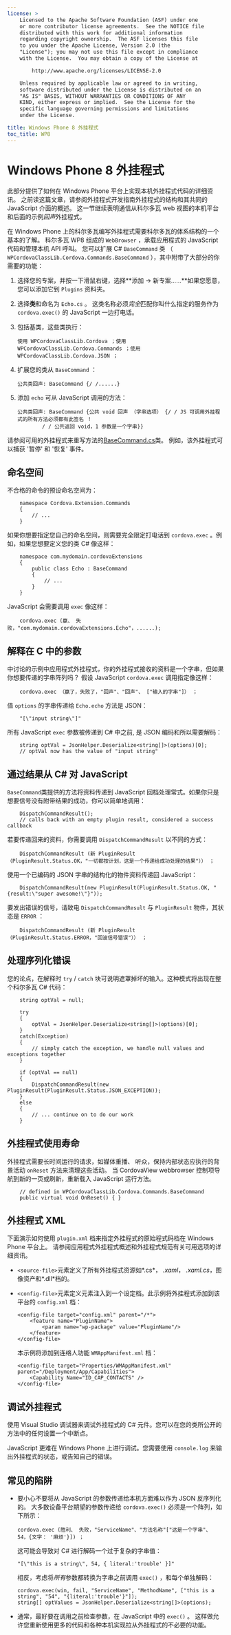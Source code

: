 ```yaml
---
license: >
    Licensed to the Apache Software Foundation (ASF) under one
    or more contributor license agreements.  See the NOTICE file
    distributed with this work for additional information
    regarding copyright ownership.  The ASF licenses this file
    to you under the Apache License, Version 2.0 (the
    "License"); you may not use this file except in compliance
    with the License.  You may obtain a copy of the License at

        http://www.apache.org/licenses/LICENSE-2.0

    Unless required by applicable law or agreed to in writing,
    software distributed under the License is distributed on an
    "AS IS" BASIS, WITHOUT WARRANTIES OR CONDITIONS OF ANY
    KIND, either express or implied.  See the License for the
    specific language governing permissions and limitations
    under the License.

title: Windows Phone 8 外挂程式
toc_title: WP8
---
```


# Windows Phone 8 外挂程式

此部分提供了如何在 Windows Phone 平台上实现本机外挂程式代码的详细资讯。 之前读这篇文章，请参阅外挂程式开发指南外挂程式的结构和其共同的 JavaScript 介面的概述。 这一节继续表明通信从科尔多瓦 web 视图的本机平台和后面的示例*回声*外挂程式。

在 Windows Phone 上的科尔多瓦编写外挂程式需要科尔多瓦的体系结构的一个基本的了解。 科尔多瓦 WP8 组成的 `WebBrowser` ，承载应用程式的 JavaScript 代码和管理本机 API 呼叫。 您可以扩展 C# `BaseCommand` 类 （ `WPCordovaClassLib.Cordova.Commands.BaseCommand` ），其中附带了大部分的你需要的功能：

1.  选择您的专案，并按一下滑鼠右键，选择**添加 → 新专案......**如果您愿意，您可以添加它到 `Plugins` 资料夹。

2.  选择**类**和命名为 `Echo.cs` 。 这类名称必须*完全*匹配你叫什么指定的服务作为 `cordova.exec()` 的 JavaScript 一边打电话。

3.  包括基类，这些类执行：
    
        使用 WPCordovaClassLib.Cordova ；使用 WPCordovaClassLib.Cordova.Commands ；使用 WPCordovaClassLib.Cordova.JSON ；
        

4.  扩展您的类从 `BaseCommand` ：
    
        公共类回声: BaseCommand {/ /......}
        

5.  添加 `echo` 可从 JavaScript 调用的方法：
    
        公共类回声: BaseCommand {公共 void 回声 （字串选项） {/ / JS 可调用外挂程式的所有方法必须都有此签名 ！
                / / 公共返回 void，1 参数是一个字串}}
        

请参阅可用的外挂程式来重写方法的[BaseCommand.cs][1]类。 例如，该外挂程式可以捕获 '暂停' 和 '恢复' 事件。

 [1]: https://github.com/apache/cordova-wp8/blob/master/wp8/template/cordovalib/Commands/BaseCommand.cs

## 命名空间

不合格的命令的预设命名空间为：

        namespace Cordova.Extension.Commands
        {
            // ...
        }
    

如果你想要指定您自己的命名空间，则需要完全限定打电话到 `cordova.exec` 。例如，如果您想要定义您的类 C# 像这样：

        namespace com.mydomain.cordovaExtensions
        {
            public class Echo : BaseCommand
            {
                // ...
            }
        }
    

JavaScript 会需要调用 `exec` 像这样：

        cordova.exec (赢、 失败，"com.mydomain.cordovaExtensions.Echo"，......);
    

## 解释在 C 中的参数

中讨论的示例中应用程式外挂程式，你的外挂程式接收的资料是一个字串，但如果你想要传递的字串阵列吗？ 假设 JavaScript `cordova.exec` 调用指定像这样：

        cordova.exec （赢了，失败了，"回声"、"回声"、 ["输入的字串"]） ；
    

值 `options` 的字串传递给 `Echo.echo` 方法是 JSON：

        "[\"input string\"]"
    

所有 JavaScript `exec` 参数被传递到 C# 中之前, 是 JSON 编码和所以需要解码：

        string optVal = JsonHelper.Deserialize<string[]>(options)[0];
        // optVal now has the value of "input string"
    

## 通过结果从 C# 对 JavaScript

`BaseCommand`类提供的方法将资料传递到 JavaScript 回档处理常式。如果你只是想要信号没有附带结果的成功，你可以简单地调用：

        DispatchCommandResult();
        // calls back with an empty plugin result, considered a success callback
    

若要传递回来的资料，你需要调用 `DispatchCommandResult` 以不同的方式：

        DispatchCommandResult (新 PluginResult （PluginResult.Status.OK，"一切都按计划，这是一个传递给成功处理的结果"）） ；
    

使用一个已编码的 JSON 字串的结构化的物件资料传递回 JavaScript：

        DispatchCommandResult(new PluginResult(PluginResult.Status.OK, "{result:\"super awesome!\"}"));
    

要发出错误的信号，请致电 `DispatchCommandResult` 与 `PluginResult` 物件，其状态是 `ERROR` ：

        DispatchCommandResult (新 PluginResult （PluginResult.Status.ERROR，"回波信号错误"）） ；
    

## 处理序列化错误

您的论点，在解释时 `try` / `catch` 块可说明遮罩掉坏的输入。这种模式将出现在整个科尔多瓦 C# 代码：

        string optVal = null;
    
        try
        {
            optVal = JsonHelper.Deserialize<string[]>(options)[0];
        }
        catch(Exception)
        {
            // simply catch the exception, we handle null values and exceptions together
        }
    
        if (optVal == null)
        {
            DispatchCommandResult(new PluginResult(PluginResult.Status.JSON_EXCEPTION));
        }
        else
        {
            // ... continue on to do our work
        }
    

## 外挂程式使用寿命

外挂程式需要长时间运行的请求，如媒体重播、 听众，保持内部状态应执行的背景活动 `onReset` 方法来清理这些活动。 当 CordovaView webbrowser 控制项导航到新的一页或刷新，重新载入 JavaScript 运行方法。

        // defined in WPCordovaClassLib.Cordova.Commands.BaseCommand
        public virtual void OnReset() { }
    

## 外挂程式 XML

下面演示如何使用 `plugin.xml` 档来指定外挂程式的原始程式码档在 Windows Phone 平台上。 请参阅应用程式外挂程式概述和外挂程式规范有关可用选项的详细资讯。

*   `<source-file>`元素定义了所有外挂程式资源如*.cs*， *.xaml*， *.xaml.cs*，图像资产和*.dll*档的。

*   `<config-file>`元素定义元素注入到一个设定档。此示例将外挂程式添加到该平台的 `config.xml` 档：
    
        <config-file target="config.xml" parent="/*">
            <feature name="PluginName">
                <param name="wp-package" value="PluginName"/>
            </feature>
        </config-file>
        
    
    本示例将添加到连络人功能 `WMAppManifest.xml` 档：
    
        <config-file target="Properties/WMAppManifest.xml" parent="/Deployment/App/Capabilities">
            <Capability Name="ID_CAP_CONTACTS" />
        </config-file>
        

## 调试外挂程式

使用 Visual Studio 调试器来调试外挂程式的 C# 元件。您可以在您的类所公开的方法中的任何设置一个中断点。

JavaScript 更难在 Windows Phone 上进行调试。您需要使用 `console.log` 来输出外挂程式的状态，或告知自己的错误。

## 常见的陷阱

*   要小心不要将从 JavaScript 的参数传递给本机方面难以作为 JSON 反序列化的。 大多数设备平台期望的参数传递给 `cordova.exec()` 必须是一个阵列，如下所示：
    
        cordova.exec (胜利、 失败，"ServiceName"、"方法名称"["这是一个字串"、 54，{文字： '麻烦'}]) ；
        
    
    这可能会导致对 C# 进行解码一个过于复杂的字串值：
    
        "[\"this is a string\", 54, { literal:'trouble' }]"
        
    
    相反，考虑将*所有*参数都转换为字串之前调用 `exec()` ，和每个单独解码：
    
        cordova.exec(win, fail, "ServiceName", "MethodName", ["this is a string", "54", "{literal:'trouble'}"]);
        string[] optValues = JsonHelper.Deserialize<string[]>(options);
        

*   通常，最好要在调用之前检查参数，在 JavaScript 中的 `exec()` 。 这样做允许您重新使用更多的代码和各种本机实现拉从外挂程式的不必要的功能。